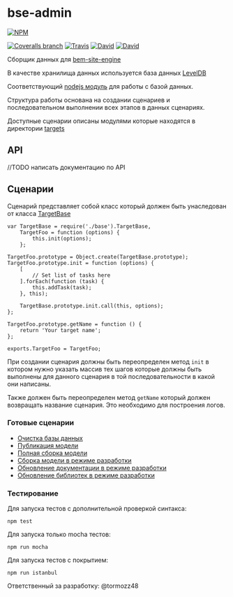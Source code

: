 bse-admin
=========

[![NPM](https://nodei.co/npm/bse-admin.png)](https://nodei.co/npm/bse-admin/)

[![Coveralls branch](https://img.shields.io/coveralls/bem-site/bse-admin/master.svg)](https://coveralls.io/r/bem-site/bse-admin?branch=master)
[![Travis](https://img.shields.io/travis/bem-site/bse-admin.svg)](https://travis-ci.org/bem-site/bse-admin)
[![David](https://img.shields.io/david/bem-site/bse-admin.svg)](https://david-dm.org/bem-site/bse-admin)
[![David](https://img.shields.io/david/dev/bem-site/bse-admin.svg)](https://david-dm.org/bem-site/bse-admin#info=devDependencies)

Сборщик данных для [bem-site-engine](https://github.com/bem/bem-site-engine)

В качестве хранилища данных используется база данных [LevelDB](http://en.wikipedia.org/wiki/LevelDB)

Соответствующий [nodejs модуль](https://github.com/rvagg/node-levelup) для работы с базой данных.

Структура работы основана на создании сценариев и последовательном выполнении всех этапов в данных сценариях.

Доступные сценарии описаны модулями которые находятся в директории [targets](./src/targets)

## API

//TODO написать документацию по API

## Сценарии

Сценарий представляет собой класс который должен быть унаследован от класса [TargetBase](./src/targets/base.js)

```
var TargetBase = require('./base').TargetBase,
    TargetFoo = function (options) {
        this.init(options);
    };

TargetFoo.prototype = Object.create(TargetBase.prototype);
TargetFoo.prototype.init = function (options) {
    [
        // Set list of tasks here
    ].forEach(function (task) {
        this.addTask(task);
    }, this);

    TargetBase.prototype.init.call(this, options);
};

TargetFoo.prototype.getName = function () {
    return 'Your target name';
};

exports.TargetFoo = TargetFoo;
```

При создании сценария должны быть переопределен метод `init` в котором нужно указать массив тех
шагов которые должны быть выполнены для данного сценария в той последовательности в какой они написаны.

Также должен быть переопределен метод `getName` который должен возвращать название сценария.
Это необходимо для построения логов.

### Готовые сценарии

* [Очистка базы данных](./docs/clear-db.md)
* [Публикация модели](./docs/update-model.md)
* [Полная сборка модели](./docs/nodes.md)
* [Сборка модели в режиме разработки](./docs/nodes-dev.md)
* [Обновление документации в режиме разработки](./docs/docs-dev.md)
* [Обновление библиотек в режиме разработки](./docs/libraries-dev.md)

### Тестирование

Для запуска тестов с дополнительной проверкой синтакса:
```
npm test
```

Для запуска только mocha тестов:
```
npm run mocha
```

Для запуска тестов с покрытием:
```
npm run istanbul
```

Ответственный за разработку: @tormozz48
